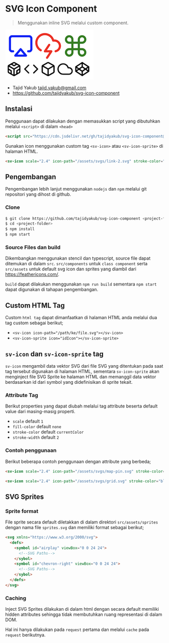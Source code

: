 # SVG Icon Component

> Menggunakan inline SVG melalui custom component.

![SVG Icon Component](svg-icon-component.png)

- Tajid Yakub <tajid.yakub@gmail.com>
- https://github.com/tajidyakub/svg-icon-component




## Instalasi

Penggunaan dapat dilakukan dengan memasukkan script yang dibutuhkan melalui `<script>` di dalam `<head>`

``` html
<script src="https://cdn.jsdelivr.net/gh/tajidyakub/svg-icon-component@latest/dist/svicon.js"></script>
```

Gunakan icon menggunakan custom tag `<sv-icon>` atau `<sv-icon-sprite>` di halaman HTML.

```html
<sv-icon scale="2.4" icon-path="/assets/svgs/link-2.svg" stroke-color="green"></sv-icon>
```

## Pengembangan

Pengembangan lebih lanjut menggunakan `nodejs` dan `npm` melalui git repositori yang dihost di github.

### Clone

```bash
$ git clone https://github.com/tajidyakub/svg-icon-component <project-folder>
$ cd <project-folder>
$ npm install
$ npm start
```
### Source Files dan build

Dikembangkan menggunakan stencil dan typescript, source file dapat ditemukan di dalam `src`. `src/components` untuk `class component` serta `src/assets` untuk default svg icon dan sprites yang diambil dari https://feathericons.com/.

`build` dapat dilakukan menggunakan `npm run build` sementara `npm start` dapat digunakan di tahapan pengembangan.

## Custom HTML Tag

Custom `html tag` dapat dimanfaatkan di halaman HTML anda melalui dua tag custom sebagai berikut;

- `<sv-icon icon-path="/path/ke/file.svg"></sv-icon>`
- `<sv-icon-sprite icon="idIcon"></sv-icon-sprite>`

## `sv-icon` dan `sv-icon-sprite` tag

`sv-icon` mengambil data vektor SVG dari file SVG yang ditentukan pada saat tag tersebut digunakan di halaman HTML, sementara `sv-icon-sprite` akan menginject file SVG Sprite ke halaman HTML dan memanggil data vektor berdasarkan id dari symbol yang didefinisikan di sprite tekait.

### Attribute Tag

Berikut properties yang dapat diubah melalui tag attribute beserta default value dari masing-masig properti.

- `scale` default `1`
- `fill-color` default `none`
- `stroke-color` default `currentColor`
- `stroke-width` default `2`

### Contoh penggunaan

Berikut beberapa contoh penggunaan dengan attribute yang berbeda;

``` html
<sv-icon scale="2.4" icon-path="/assets/svgs/map-pin.svg" stroke-color="blue"></sv-icon>
```

```html
<sv-icon scale="2.4" icon-path="/assets/svgs/grid.svg" stroke-color="black" fill-color="red" stroke-width="1"></sv-icon>
```

## SVG Sprites
### Sprite format


File sprite secara default diletakkan di dalam direktori `src/assets/sprites` dengan nama file `sprites.svg` dan memiliki format sebagai berikut;


``` html
<svg xmlns="https://www.w3.org/2000/svg">
  <defs>
    <symbol id="airplay" viewBox="0 0 24 24">
      <!--SVG Paths-->
    </sybol>
    <symbol id="chevron-right" viewBox="0 0 24 24">
      <!--SVG Paths-->
    </sybol>
  </defs>
</svg>
```

### Caching

Inject SVG Sprites dilakukan di dalam html dengan secara default memiliki hidden attributes sehingga tidak membutuhkan ruang representasi di dalam DOM.

Hal ini hanya dilakukan pada `request` pertama dan melalui `cache` pada `request` berikutnya.

